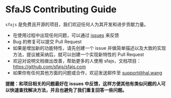 # SfaJS Contributing Guide

`sfajs` 是免费且开源的项目，我们欢迎任何人为其开发和进步贡献力量。

- 在使用过程中出现任何问题，可以通过 [issues](https://github.com/sfajs/sfa/issues) 来反馈
- Bug 的修复可以提交 Pull Request
- 如果是增加新的功能特性，请先创建一个 issue 并做简单描述以及大致的实现方法，提议被采纳后，就可以创建一个实现新特性的 Pull Request
- 欢迎对说明文档做出改善，帮助更多的人使用 sfajs，文档项目：<https://github.com/sfajs/sfajs.com>
- 如果你有任何其他方面的问题或合作，欢迎发送邮件至 support@hal.wang

**提醒：和项目相关的问题最好在 issues 中反馈，这样方便其他有类似问题的人可以快速查找解决方法，并且也避免了我们重复回答一些问题。**
